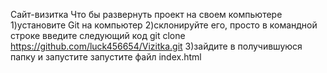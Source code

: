 Сайт-визитка
Что бы развернуть проект на своем компьютере
1)установите Git на компьютер
2)склонируйте его, просто в командной строке введите следующий код
git clone https://github.com/luck456654/Vizitka.git 
3)зайдите в получившуюся папку и запустите запустите файл index.html
